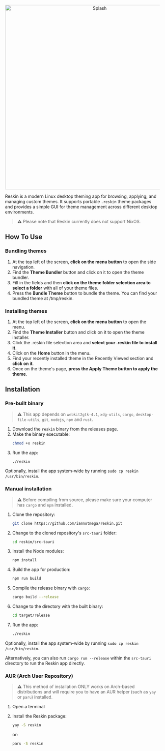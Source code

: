 <p align="center">
  <img src="https://raw.githubusercontent.com/iamnotmega/reskin/main/public/assets/splash.svg" alt="Splash" width="600"/>
</p>

Reskin is a modern Linux desktop theming app for browsing, applying, and managing custom themes. It supports portable `.reskin` theme packages and provides a simple GUI for theme management across different desktop environments.

> **⚠️** Please note that Reskin currently does not support NixOS.

## How To Use

### Bundling themes
1. At the top left of the screen, **click on the menu button** to open the side navigation.
2. Find the **Theme Bundler** button and click on it to open the theme bundler.
3. Fill in the fields and then **click on the theme folder selection area to select a folder** with all of your theme files.
4. Press the **Bundle Theme** button to bundle the theme. You can find your bundled theme at /tmp/reskin.

### Installing themes
1. At the top left of the screen, **click on the menu button** to open the menu.
2. Find the **Theme Installer** button and click on it to open the theme installer.
3. Click the .reskin file selection area and **select your .reskin file to install it.**
4. Click on the **Home** button in the menu.
5. Find your recently installed theme in the Recently Viewed section and **click on it**.
6. Once on the theme's page, **press the Apply Theme button to apply the theme**.

## Installation

### Pre-built binary
> **⚠️** This app depends on `webkit2gtk-4.1`, `xdg-utils`, `cargo`, `desktop-file-utils`, `git`, `nodejs`, `npm` and `rust`.

1. Download the `reskin` binary from the releases page.
2. Make the binary executable:
   ```bash
   chmod +x reskin
   ```
3. Run the app:
   ```bash
   ./reskin
    ```

Optionally, install the app system-wide by running `sudo cp reskin /usr/bin/reskin`.

### Manual installation
> **⚠️** Before compiling from source, please make sure your computer has `cargo` and `npm` installed.

1. Clone the repository:
   ```bash
   git clone https://github.com/iamnotmega/reskin.git
   ```
2. Change to the cloned repository's `src-tauri` folder:
   ```bash
   cd reskin/src-tauri
   ```
3. Install the Node modules:
   ```bash
   npm install
   ```
4. Build the app for production:
   ```bash
   npm run build
   ```
5. Compile the release binary with `cargo`:
    ```bash
    cargo build --release
    ```
6. Change to the directory with the built binary:
   ```bash
   cd target/release
   ```
7. Run the app:
   ```bash
   ./reskin
   ```
Optionally, install the app system-wide by running `sudo cp reskin /usr/bin/reskin`.

Alternatively, you can also run `cargo run --release` within the `src-tauri` directory to run the Reskin app directly.

### AUR (Arch User Repository)
> **⚠️** This method of installation ONLY works on Arch-based distributions and will require you to have an AUR helper (such as `yay` or `paru`) installed.
1. Open a terminal
   
2. Install the Reskin package:
   ```bash
   yay -S reskin
   ```
   or:
   ```bash
   paru -S reskin
   ```
